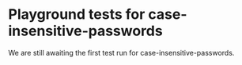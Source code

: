 # Playground tests for case-insensitive-passwords
We are still awaiting the first test run for case-insensitive-passwords.
